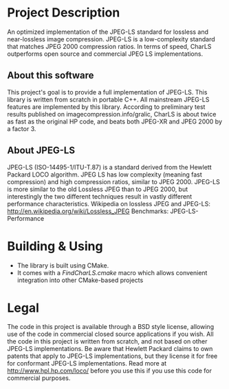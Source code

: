 # Project Description
An optimized implementation of the JPEG-LS standard for lossless and near-lossless image compression. JPEG-LS is a low-complexity standard that matches JPEG 2000 compression ratios. In terms of speed, CharLS outperforms open source and commercial JPEG LS implementations. 

## About this software
This project's goal is to provide a full implementation of JPEG-LS. This library is written from scratch in portable C++. All mainstream JPEG-LS features are implemented by this library. 
According to preliminary test results published on imagecompression.info/gralic, CharLS is about twice as fast as the original HP code, and beats both JPEG-XR and JPEG 2000 by a factor 3. 

## About JPEG-LS
JPEG-LS (ISO-14495-1/ITU-T.87) is a standard derived from the Hewlett Packard LOCO algorithm. JPEG LS has low complexity (meaning fast compression) and high compression ratios, similar to JPEG 2000. JPEG-LS is more similar to the old Lossless JPEG than to JPEG 2000, but interestingly the two different techniques result in vastly different performance characteristics. 
Wikipedia on lossless JPEG and JPEG-LS: http://en.wikipedia.org/wiki/Lossless_JPEG
Benchmarks: JPEG-LS-Performance

# Building & Using
* The library is built using CMake.
* It comes with a _FindCharLS.cmake_ macro which allows convenient integration into other CMake-based projects

# Legal
The code in this project is available through a BSD style license, allowing use of the code in commercial closed source applications if you wish. All the code in this project is written from scratch, and not based on other JPEG-LS implementations. Be aware that Hewlett Packard claims to own patents that apply to JPEG-LS implementations, but they license it for free for conformant JPEG-LS implementations. Read more at http://www.hpl.hp.com/loco/ before you use this if you use this code for commercial purposes. 
